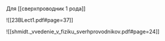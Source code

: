 Для [[сверхпроводник 1 рода]]


![[23BLect1.pdf#page=37]]

![[shmidt._vvedenie_v_fiziku_sverhprovodnikov.pdf#page=24]]